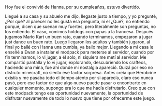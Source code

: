 Hoy fue el convivió de Hanna, por su cumpleaños, estuvo divertido.

Llegué a su casa y su abuelo me dijo, llegaste justo a tiempo, y yo pregunté, ¿Por qué? al parecer no les gusta esa pregunta, ni el ¿Qué?, no entiendo porqué, dicen que suenan muy fuertes, pero literalmente son preguntas, no los entiendo. El caso, comimos hotdogs con papas a la francesa. Después jugamos Mario Kart un buen rato, cuando terminamos, empezaron a jugar just dance un buen rato. Luego llegaron los adultos y también jugaron, al final yo bailé con Hanna una cumbia, ya bailo mejor.
Llegando a mi casa le enseñé a Ewan a instalar el modpack para meterse al servidor, cuando por fin terminamos, lo vi jugar, a él solo, ni siquiera me metí al servidor. Me compartió pantalla y lo vi jugar, explorando, descubriendo los crafteos, haciendo una mina, fue ahí donde mi nostalgia apareció. Quizá por eso no disfruto minecraft, no siento ese factor sorpresa. Antes creía que Herobrine existía y me pasaba todo el tiempo atento por si aparecía, claro eso nunca pasó, pero ese factor de que algo nuevo puede pasar o encontrarte en cualquier momento, supongo era lo que me hacía disfrutarlo. Creo que con este modpack tengo esa oportunidad nuevamente, la oportunidad de disfrutar nuevamente de todo lo nuevo que tiene por ofrecerme este juego. 